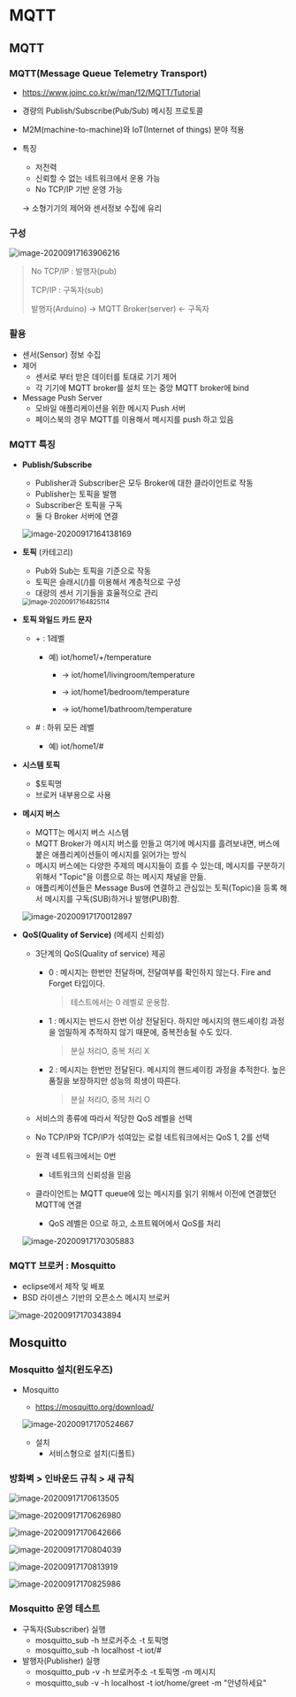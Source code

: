 # MQTT

  

## MQTT

### MQTT(Message Queue Telemetry Transport)

-   https://www.joinc.co.kr/w/man/12/MQTT/Tutorial

-   경량의 Publish/Subscribe(Pub/Sub) 메시징 프로토콜

-   M2M(machine-to-machine)와 IoT(Internet of things) 분야 적용

-   특징

    -   저전력
    -   신뢰할 수 없는 네트워크에서 운용 가능
    -   No TCP/IP 기반 운영 가능

    → 소형기기의 제어와 센서정보 수집에 유리

  

### 구성

![image-20200917163906216](02.MQTT.assets/image-20200917163906216.png)

>   No TCP/IP : 발행자(pub)
>
>   TCP/IP : 구독자(sub)
>
>   발행자(Arduino) → MQTT Broker(server) ← 구독자

  

### 활용

-   센서(Sensor) 정보 수집
-   제어
    -   센서로 부터 받은 데이터를 토대로 기기 제어
    -   각 기기에 MQTT broker를 설치 또는 중앙 MQTT broker에 bind
-   Message Push Server
    -   모바일 애플리케이션을 위한 메시지 Push 서버
    -   페이스북의 경우 MQTT를 이용해서 메시지를 push 하고 있음

  

### MQTT 특징

-   **Publish/Subscribe**

    -   Publisher과 Subscriber은 모두 Broker에 대한 클라이언트로 작동
    -   Publisher는 토픽을 발행
    -   Subscriber은 토픽을 구독
    -   둘 다 Broker 서버에 연결

    ![image-20200917164138169](02.MQTT.assets/image-20200917164138169.png)

  

-   **토픽** (카테고리)

    -   Pub와 Sub는 토픽을 기준으로 작동
    -   토픽은 슬래시(/)를 이용해서 계층적으로 구성
    -   대량의 센서 기기들을 효율적으로 관리

    <img src="02.MQTT.assets/image-20200917164825114.png" alt="image-20200917164825114" style="zoom:80%;" />

  

-   **토픽 와일드 카드 문자**

    -   \+ : 1레벨

        -   예) iot/home1/+/temperature

            -   → iot/home1/livingroom/temperature

            -   → iot/home1/bedroom/temperature

            -   → iot/home1/bathroom/temperature

    -   \# : 하위 모든 레벨

        -   예) iot/home1/#

  

-   **시스템 토픽**
    -   $토픽명
    -   브로커 내부용으로 사용

  

-   **메시지 버스**

    -   MQTT는 메시지 버스 시스템
    -   MQTT Broker가 메시지 버스를 만들고 여기에 메시지를 흘려보내면, 버스에 붙은 애플리케이션들이 메시지를 읽어가는 방식
    -   메시지 버스에는 다양한 주제의 메시지들이 흐를 수 있는데, 메시지를 구분하기 위해서 "Topic"을 이름으로 하는 메시지 채널을 만듦.
    -   애플리케이션들은 Message Bus에 연결하고 관심있는 토픽(Topic)을 등록 해서 메시지를 구독(SUB)하거나 발행(PUB)함.

    ![image-20200917170012897](02.MQTT.assets/image-20200917170012897.png)

  

-   **QoS(Quality of Service)** (메세지 신뢰성)

    -   3단계의 QoS(Quality of service) 제공

        -   0 : 메시지는 한번만 전달하며, 전달여부를 확인하지 않는다. Fire and Forget 타입이다.

            >   테스트에서는 0 레벨로 운용함.

        -   1 : 메시지는 반드시 한번 이상 전달된다. 하지만 메시지의 핸드셰이킹 과정 을 엄밀하게 추적하지 않기 때문에, 중복전송될 수도 있다.

            >   분실 처리O, 중복 처리 X

        -   2 : 메시지는 한번만 전달된다. 메시지의 핸드셰이킹 과정을 추적한다. 높은 품질을 보장하지만 성능의 희생이 따른다.

            >   분실 처리O, 중복 처리 O

    -   서비스의 종류에 따라서 적당한 QoS 레벨을 선택

    -   No TCP/IP와 TCP/IP가 섞여있는 로컬 네트워크에서는 QoS 1, 2를 선택

    -   원격 네트워크에서는 0번

        -   네트워크의 신뢰성을 믿음

    -   클라이언트는 MQTT queue에 있는 메시지를 읽기 위해서 이전에 연결했던 MQTT에 연결

        -   QoS 레벨은 0으로 하고, 소프트웨어에서 QoS를 처리

    ![image-20200917170305883](02.MQTT.assets/image-20200917170305883.png)

  

### MQTT 브로커 : Mosquitto

-   eclipse에서 제작 및 배포
-   BSD 라이센스 기반의 오픈소스 메시지 브로커

![image-20200917170343894](02.MQTT.assets/image-20200917170343894.png)

  

## Mosquitto

### Mosquitto 설치(윈도우즈)

-   Mosquitto

    -   https://mosquitto.org/download/

    ![image-20200917170524667](02.MQTT.assets/image-20200917170524667.png)

    -   설치
        -   서비스형으로 설치(디폴트)

  

### 방화벽 > 인바운드 규칙 > 새 규칙

![image-20200917170613505](02.MQTT.assets/image-20200917170613505.png)

![image-20200917170626980](02.MQTT.assets/image-20200917170626980.png)

![image-20200917170642666](02.MQTT.assets/image-20200917170642666.png)

![image-20200917170804039](02.MQTT.assets/image-20200917170804039.png)

![image-20200917170813919](02.MQTT.assets/image-20200917170813919.png)

![image-20200917170825986](02.MQTT.assets/image-20200917170825986.png)

  

### Mosquitto 운영 테스트

-   구독자(Subscriber) 실행
    -   mosquitto_sub -h 브로커주소 -t 토픽명
    -   mosquitto_sub -h localhost -t iot/#
-   발행자(Publisher) 실행
    -   mosquitto_pub -v -h 브로커주소 -t 토픽명 -m 메시지
    -   mosquitto_sub -v -h localhost -t iot/home/greet -m "안녕하세요"
